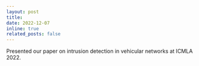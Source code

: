 ```yaml
---
layout: post
title: 
date: 2022-12-07
inline: true
related_posts: false
---
```


Presented our paper on intrusion detection in vehicular networks at ICMLA 2022.
